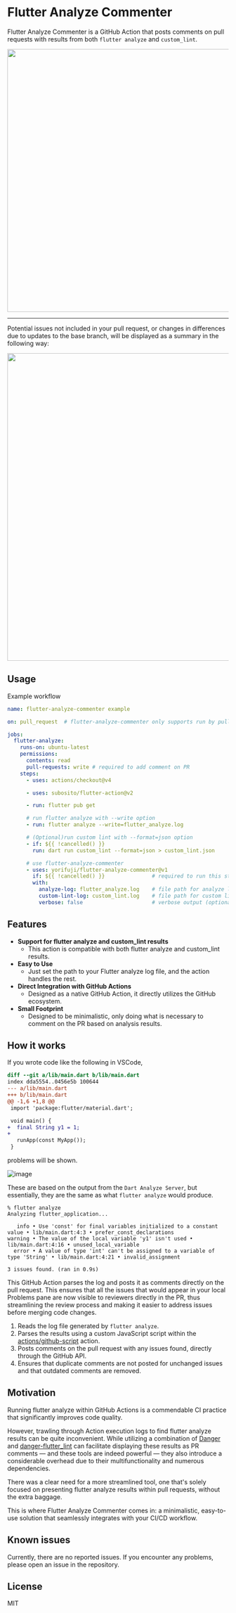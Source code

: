 # Flutter Analyze Commenter

Flutter Analyze Commenter is a GitHub Action that posts comments on pull requests with results from both `flutter analyze` and `custom_lint`.

<picture>
  <source media="(prefers-color-scheme: dark)" srcset="https://github.com/yorifuji/flutter-analyze-commenter/assets/583917/87de4252-38e1-46bd-9eb0-b0740bbc3ec3">
  <source media="(prefers-color-scheme: light)" srcset="https://github.com/yorifuji/flutter-analyze-commenter/assets/583917/4cfe47ac-b9c9-4ed6-885a-3c4c5584aa7d">
  <img width="598" src="https://github.com/yorifuji/flutter-analyze-commenter/assets/583917/4cfe47ac-b9c9-4ed6-885a-3c4c5584aa7d">
</picture>

---

Potential issues not included in your pull request, or changes in differences due to updates to the base branch, will be displayed as a summary in the following way:

<picture>
  <source media="(prefers-color-scheme: dark)" srcset="https://github.com/yorifuji/flutter-analyze-commenter/assets/583917/e5e2488d-2357-49dd-8eec-87ba05c3ac57">
  <source media="(prefers-color-scheme: light)" srcset="https://github.com/yorifuji/flutter-analyze-commenter/assets/583917/4ad5956d-9c38-41dd-b72f-238ff957e261">
  <img width="700" src="https://github.com/yorifuji/flutter-analyze-commenter/assets/583917/4ad5956d-9c38-41dd-b72f-238ff957e261">
</picture>

## Usage

Example workflow

```yaml
name: flutter-analyze-commenter example

on: pull_request  # flutter-analyze-commenter only supports run by pull request

jobs:
  flutter-analyze:
    runs-on: ubuntu-latest
    permissions:
      contents: read
      pull-requests: write # required to add comment on PR
    steps:
      - uses: actions/checkout@v4

      - uses: subosito/flutter-action@v2

      - run: flutter pub get

      # run flutter analyze with --write option
      - run: flutter analyze --write=flutter_analyze.log

      # (Optional)run custom lint with --format=json option
      - if: ${{ !cancelled() }}
        run: dart run custom_lint --format=json > custom_lint.json

      # use flutter-analyze-commenter
      - uses: yorifuji/flutter-analyze-commenter@v1
        if: ${{ !cancelled() }}               # required to run this step even if flutter analyze fails
        with:
          analyze-log: flutter_analyze.log    # file path for analyze log
          custom-lint-log: custom_lint.log    # file path for custom lint log (optional)
          verbose: false                      # verbose output (optional)
```

## Features

- **Support for flutter analyze and custom_lint results**
  - This action is compatible with both flutter analyze and custom_lint results.
- **Easy to Use**
  - Just set the path to your Flutter analyze log file, and the action handles the rest.
- **Direct Integration with GitHub Actions**
  - Designed as a native GitHub Action, it directly utilizes the GitHub ecosystem.
- **Small Footprint**
  - Designed to be minimalistic, only doing what is necessary to comment on the PR based on analysis results.

## How it works

If you wrote code like the following in VSCode,

```diff
diff --git a/lib/main.dart b/lib/main.dart
index dda5554..0456e5b 100644
--- a/lib/main.dart
+++ b/lib/main.dart
@@ -1,6 +1,8 @@
 import 'package:flutter/material.dart';

 void main() {
+  final String y1 = 1;
+
   runApp(const MyApp());
 }
```

problems will be shown.

![image](https://github.com/yorifuji/flutter-analyze-commenter/assets/583917/8cdb1f14-5e55-4182-86e9-a3d906499de8)

These are based on the output from the `Dart Analyze Server`, but essentially, they are the same as what `flutter analyze` would produce.

```shell
% flutter analyze
Analyzing flutter_application...

   info • Use 'const' for final variables initialized to a constant value • lib/main.dart:4:3 • prefer_const_declarations
warning • The value of the local variable 'y1' isn't used • lib/main.dart:4:16 • unused_local_variable
  error • A value of type 'int' can't be assigned to a variable of type 'String' • lib/main.dart:4:21 • invalid_assignment

3 issues found. (ran in 0.9s)
```

This GitHub Action parses the log and posts it as comments directly on the pull request. This ensures that all the issues that would appear in your local Problems pane are now visible to reviewers directly in the PR, thus streamlining the review process and making it easier to address issues before merging code changes.

1. Reads the log file generated by `flutter analyze`.
2. Parses the results using a custom JavaScript script within the [actions/github-script](https://github.com/marketplace/actions/github-script) action.
3. Posts comments on the pull request with any issues found, directly through the GitHub API.
4. Ensures that duplicate comments are not posted for unchanged issues and that outdated comments are removed.

## Motivation

Running flutter analyze within GitHub Actions is a commendable CI practice that significantly improves code quality.

However, trawling through Action execution logs to find flutter analyze results can be quite inconvenient. While utilizing a combination of [Danger](https://github.com/marketplace/actions/danger-action) and [danger-flutter_lint](https://github.com/mateuszszklarek/danger-flutter_lint) can facilitate displaying these results as PR comments — and these tools are indeed powerful — they also introduce a considerable overhead due to their multifunctionality and numerous dependencies.

There was a clear need for a more streamlined tool, one that's solely focused on presenting flutter analyze results within pull requests, without the extra baggage.

This is where Flutter Analyze Commenter comes in: a minimalistic, easy-to-use solution that seamlessly integrates with your CI/CD workflow.

## Known issues

Currently, there are no reported issues. If you encounter any problems, please open an issue in the repository.

## License

MIT
